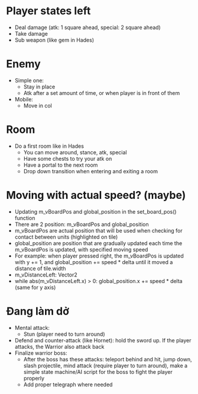 # Player states left
* Deal damage (atk: 1 square ahead, special: 2 square ahead)
* Take damage
* Sub weapon (like gem in Hades)

# Enemy
* Simple one:
    * Stay in place
    * Atk after a set amount of time, or when player is in front of them
* Mobile:
    * Move in col

# Room
* Do a first room like in Hades
    * You can move around, stance, atk, special
    * Have some chests to try your atk on
    * Have a portal to the next room
    * Drop down transition when entering and exiting a room

# Moving with actual speed? (maybe)
* Updating m_vBoardPos and global_position in the set_board_pos() function
* There are 2 position: m_vBoardPos and global_position
* m_vBoardPos are actual position that will be used when checking for contact between units (highlighted on tile)
* global_position are position that are gradually updated each time the m_vBoardPos is updated, with specified moving speed
* For example: when player pressed right, the m_vBoardPos is updated with y += 1, and global_position += speed * delta until it moved a distance of tile.width
* m_vDistanceLeft: Vector2
* while abs(m_vDistanceLeft.x) > 0: global_position.x += speed * delta (same for y axis)

# Đang làm dở
* Mental attack:
    * Stun (player need to turn around)
* Defend and counter-attack (like Hornet): hold the sword up. If the player attacks, the Warrior also attack back
* Finalize warrior boss:
    * After the boss has these attacks: teleport behind and hit, jump down, slash projectile, mind attack (require player to turn around), make a simple state machine/AI script for the boss to fight the player properly
    * Add proper telegraph where needed
